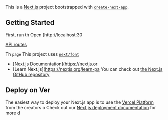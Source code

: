 This is a [Next.js](https://nextjs.org) project bootstrapped with [`create-next-app`](https://nextjs.org/docs/pages/api-reference/create-next-app).

## Getting Started
First, run th
Open [http://localhost:30

[API routes](https://nextjs.org/docs/pages/building-your-application/routng/ap-routes)

Th `page` 
This project uses [`next/font`](https://nextjs.org/docs/pages/building-your-application/optimizing/fots)
- [Next.js Documentation](https://nextjs.or
- [Learn Next.js](https://nextjs.org/learn-pa
You can check out [the Next.js GitHub repository](https://github.com/vercel/next.js) 
## Deploy on Ver
The easiest way to deploy your Next.js app is to use the [Vercel Platform](https://vercel.com/new?utm_medium=default-template&filter=next.js&utm_source=create-next-app&utm_campaign=create-next-app-readme) from the creators o
Check out our [Next.js deployment documentation](https://nextjs.org/docs/pages/building-your-application/deploying) for more d
